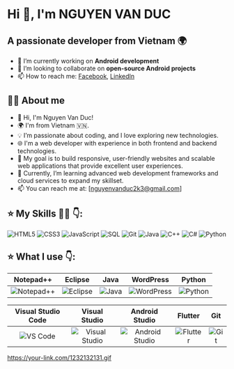 
# Hi 👋, I'm NGUYEN VAN DUC

## A passionate developer from Vietnam 🌍

- 🔭 I’m currently working on **Android development**  
- 👯 I’m looking to collaborate on **open-source Android projects**  
- 📫 How to reach me: [Facebook](https://facebook.com/duccguccii), [LinkedIn](https://linkedin.com/in/yourprofile)


## 👨‍💻 About me

- 🔭 Hi, I'm Nguyen Van Duc!
- 🌍 I'm from Vietnam 🇻🇳.
- 💡 I’m passionate about coding, and I love exploring new technologies.
- 🌐 I'm a web developer with experience in both frontend and backend technologies.
- 🚀 My goal is to build responsive, user-friendly websites and scalable web applications that provide excellent user experiences.
- 🌱 Currently, I’m learning advanced web development frameworks and cloud services to expand my skillset.
- 📫 You can reach me at: [nguyenvanduc2k3@gmail.com]





## ⭐ My Skills 👨‍💻 👇:

![HTML5](https://img.shields.io/badge/HTML5-E34F26?style=for-the-badge&logo=html5&logoColor=white)
![CSS3](https://img.shields.io/badge/CSS3-1572B6?style=for-the-badge&logo=css3&logoColor=white)
![JavaScript](https://img.shields.io/badge/JavaScript-F7DF1E?style=for-the-badge&logo=javascript&logoColor=black)
![SQL](https://img.shields.io/badge/SQL-003B57?style=for-the-badge&logo=postgresql&logoColor=white)
![Git](https://img.shields.io/badge/Git-F05032?style=for-the-badge&logo=git&logoColor=white)
![Java](https://img.shields.io/badge/Java-ED8B00?style=for-the-badge&logo=java&logoColor=white)
![C++](https://img.shields.io/badge/C++-00599C?style=for-the-badge&logo=cplusplus&logoColor=white)
![C#](https://img.shields.io/badge/C%23-239120?style=for-the-badge&logo=c-sharp&logoColor=white)
![Python](https://img.shields.io/badge/Python-3776AB?style=for-the-badge&logo=python&logoColor=white)

## ⭐ What I use 👇:

| Notepad++ | Eclipse | Java | WordPress | Python |
|:---------:|:-------:|:----:|:---------:|:------:|
| ![Notepad++](https://img.shields.io/badge/Notepad++-90E59A?style=for-the-badge&logo=notepadplusplus&logoColor=black) | ![Eclipse](https://img.shields.io/badge/Eclipse-2C2255?style=for-the-badge&logo=eclipse&logoColor=white) | ![Java](https://img.shields.io/badge/Java-ED8B00?style=for-the-badge&logo=java&logoColor=white) | ![WordPress](https://img.shields.io/badge/WordPress-21759B?style=for-the-badge&logo=wordpress&logoColor=white) | ![Python](https://img.shields.io/badge/Python-3776AB?style=for-the-badge&logo=python&logoColor=white) |

| Visual Studio Code | Visual Studio | Android Studio | Flutter | Git |
|:------------------:|:-------------:|:--------------:|:-------:|:---:|
| ![VS Code](https://img.shields.io/badge/VS%20Code-007ACC?style=for-the-badge&logo=visual-studio-code&logoColor=white) | ![Visual Studio](https://img.shields.io/badge/Visual_Studio-5C2D91?style=for-the-badge&logo=visual-studio&logoColor=white) | ![Android Studio](https://img.shields.io/badge/Android_Studio-3DDC84?style=for-the-badge&logo=android-studio&logoColor=white) | ![Flutter](https://img.shields.io/badge/Flutter-02569B?style=for-the-badge&logo=flutter&logoColor=white) | ![Git](https://img.shields.io/badge/Git-F05032?style=for-the-badge&logo=git&logoColor=white) |


 https://your-link.com/1232132131.gif
